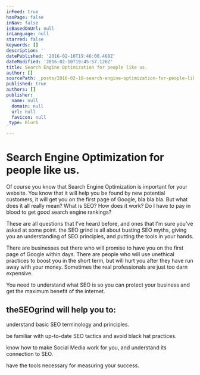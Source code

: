 ```yaml
---
inFeed: true
hasPage: false
inNav: false
isBasedOnUrl: null
inLanguage: null
starred: false
keywords: []
description: ''
datePublished: '2016-02-10T19:46:00.468Z'
dateModified: '2016-02-10T19:45:57.126Z'
title: Search Engine Optimization for people like us.
author: []
sourcePath: _posts/2016-02-10-search-engine-optimization-for-people-like-us.md
published: true
authors: []
publisher:
  name: null
  domain: null
  url: null
  favicon: null
_type: Blurb

---
```

# Search Engine Optimization for people like us.

Of course you know that Search Engine Optimization is important for your website. You know that it will help you be found by new potential customers, it will get you on the first page of Google, bla bla bla. But what does it all really mean? What is SEO? How does it work? Do I have to pay in blood to get good search engine rankings?

These are all questions that I've heard before, and ones that I'm sure you've asked at some point. the SEO grind is all about busting SEO myths, giving you an understanding of SEO principles, and putting the tools in your hands.

There are businesses out there who will promise to have you on the first page of Google within days. There are people who will use unethical practices to boost you in the short term, but will hurt you after they have run away with your money. Sometimes the real professionals are just too darn expensive.

You need to understand what SEO is so you can protect your business and get the maximum benefit of the internet.

## theSEOgrind will help you to:

understand basic SEO terminology and principles.

be familiar with up-to-date SEO tactics and avoid black hat practices.

know how to make Social Media work for you, and understand its connection to SEO.

have the tools necessary for measuring your success.